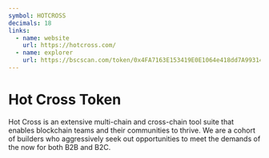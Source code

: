 ```yaml
---
symbol: HOTCROSS
decimals: 18
links:
  - name: website
    url: https://hotcross.com/
  - name: explorer
    url: https://bscscan.com/token/0x4FA7163E153419E0E1064e418dd7A99314Ed27b6
---
```


# Hot Cross Token

Hot Cross is an extensive multi-chain and cross-chain tool suite that enables blockchain teams and their communities to thrive. We are a cohort of builders who aggressively seek out opportunities to meet the demands of the now for both B2B and B2C.
